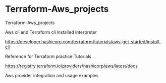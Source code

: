 # Terraform-Aws_projects
Terraform-Aws_projects

Aws cli and Terraform cli installed interpreter

https://developer.hashicorp.com/terraform/tutorials/aws-get-started/install-cli

Reference for Terraform practice Tutorials 

https://registry.terraform.io/providers/hashicorp/aws/latest/docs

Aws provider integration and usage examples


